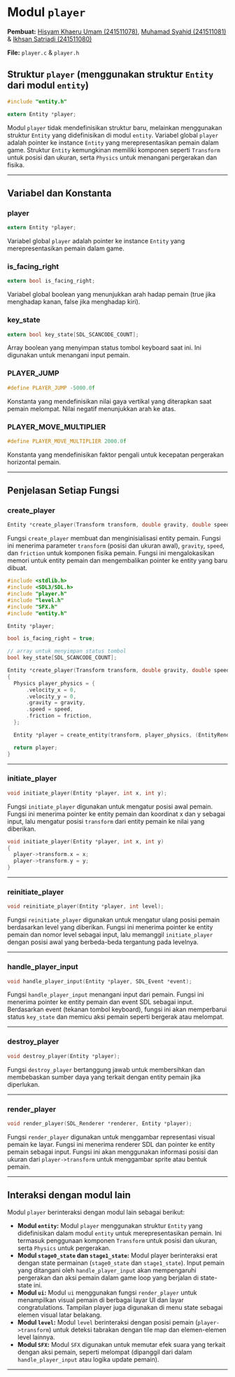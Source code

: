 # Modul `player`

**Pembuat:** [Hisyam Khaeru Umam (241511078)](https://github.com/Umeem26), [Muhamad Syahid (241511081)](https://github.com/muhamadSyahid) & [Ikhsan Satriadi (241511080)](https://github.com/ikhsan3adi)

**File:** `player.c` & `player.h`

## Struktur `player` (menggunakan struktur `Entity` dari modul `entity`)

```c title="player.h"
#include "entity.h"

extern Entity *player;
```

Modul `player` tidak mendefinisikan struktur baru, melainkan menggunakan struktur `Entity` yang didefinisikan di modul `entity`. Variabel global `player` adalah pointer ke instance `Entity` yang merepresentasikan pemain dalam game. Struktur `Entity` kemungkinan memiliki komponen seperti `Transform` untuk posisi dan ukuran, serta `Physics` untuk menangani pergerakan dan fisika.

---

## Variabel dan Konstanta

### **player**

```c
extern Entity *player;
```

Variabel global `player` adalah pointer ke instance `Entity` yang merepresentasikan pemain dalam game.

### **is_facing_right**

```c
extern bool is_facing_right;
```

Variabel global boolean yang menunjukkan arah hadap pemain (true jika menghadap kanan, false jika menghadap kiri).

### **key_state**

```c
extern bool key_state[SDL_SCANCODE_COUNT];
```

Array boolean yang menyimpan status tombol keyboard saat ini. Ini digunakan untuk menangani input pemain.

### **PLAYER_JUMP**

```c
#define PLAYER_JUMP -5000.0f
```

Konstanta yang mendefinisikan nilai gaya vertikal yang diterapkan saat pemain melompat. Nilai negatif menunjukkan arah ke atas.

### **PLAYER_MOVE_MULTIPLIER**

```c
#define PLAYER_MOVE_MULTIPLIER 2000.0f
```

Konstanta yang mendefinisikan faktor pengali untuk kecepatan pergerakan horizontal pemain.

---

## Penjelasan Setiap Fungsi

### **create_player**

```c title="player.h"
Entity *create_player(Transform transform, double gravity, double speed, double friction);
```

Fungsi `create_player` membuat dan menginisialisasi entity pemain. Fungsi ini menerima parameter `transform` (posisi dan ukuran awal), `gravity`, `speed`, dan `friction` untuk komponen fisika pemain. Fungsi ini mengalokasikan memori untuk entity pemain dan mengembalikan pointer ke entity yang baru dibuat.

```c title="player.c"
#include <stdlib.h>
#include <SDL3/SDL.h>
#include "player.h"
#include "level.h"
#include "SFX.h"
#include "entity.h"

Entity *player;

bool is_facing_right = true;

// array untuk menyimpan status tombol
bool key_state[SDL_SCANCODE_COUNT];

Entity *create_player(Transform transform, double gravity, double speed, double friction)
{
  Physics player_physics = {
      .velocity_x = 0,
      .velocity_y = 0,
      .gravity = gravity,
      .speed = speed,
      .friction = friction,
  };

  Entity *player = create_entity(transform, player_physics, (EntityRenderComponent){});

  return player;
}
```

---

### **initiate_player**

```c title="player.h"
void initiate_player(Entity *player, int x, int y);
```

Fungsi `initiate_player` digunakan untuk mengatur posisi awal pemain. Fungsi ini menerima pointer ke entity pemain dan koordinat x dan y sebagai input, lalu mengatur posisi `transform` dari entity pemain ke nilai yang diberikan.

```c title="player.c"
void initiate_player(Entity *player, int x, int y)
{
  player->transform.x = x;
  player->transform.y = y;
}
```

---

### **reinitiate_player**

```c title="player.h"
void reinitiate_player(Entity *player, int level);
```

Fungsi `reinitiate_player` digunakan untuk mengatur ulang posisi pemain berdasarkan level yang diberikan. Fungsi ini menerima pointer ke entity pemain dan nomor level sebagai input, lalu memanggil `initiate_player` dengan posisi awal yang berbeda-beda tergantung pada levelnya.

---

### **handle_player_input**

```c title="player.h"
void handle_player_input(Entity *player, SDL_Event *event);
```

Fungsi `handle_player_input` menangani input dari pemain. Fungsi ini menerima pointer ke entity pemain dan event SDL sebagai input. Berdasarkan event (tekanan tombol keyboard), fungsi ini akan memperbarui status `key_state` dan memicu aksi pemain seperti bergerak atau melompat.

---

### **destroy_player**

```c title="player.h"
void destroy_player(Entity *player);
```

Fungsi `destroy_player` bertanggung jawab untuk membersihkan dan membebaskan sumber daya yang terkait dengan entity pemain jika diperlukan.

---

### **render_player**

```c title="player.h"
void render_player(SDL_Renderer *renderer, Entity *player);
```

Fungsi `render_player` digunakan untuk menggambar representasi visual pemain ke layar. Fungsi ini menerima renderer SDL dan pointer ke entity pemain sebagai input. Fungsi ini akan menggunakan informasi posisi dan ukuran dari `player->transform` untuk menggambar sprite atau bentuk pemain.

---

## Interaksi dengan modul lain

Modul `player` berinteraksi dengan modul lain sebagai berikut:

* **Modul `entity`:** Modul `player` menggunakan struktur `Entity` yang didefinisikan dalam modul `entity` untuk merepresentasikan pemain. Ini termasuk penggunaan komponen `Transform` untuk posisi dan ukuran, serta `Physics` untuk pergerakan.
* **Modul `stage0_state` dan `stage1_state`:** Modul player berinteraksi erat dengan state permainan (`stage0_state` dan `stage1_state`). Input pemain yang ditangani oleh `handle_player_input` akan mempengaruhi pergerakan dan aksi pemain dalam game loop yang berjalan di state-state ini.
* **Modul `ui`:** Modul `ui` menggunakan fungsi `render_player` untuk menampilkan visual pemain di berbagai layar UI dan layar congratulations. Tampilan player juga digunakan di menu state sebagai elemen visual latar belakang.
* **Modul `level`:** Modul `level` berinteraksi dengan posisi pemain (`player->transform`) untuk deteksi tabrakan dengan tile map dan elemen-elemen level lainnya.
* **Modul `SFX`:** Modul `SFX` digunakan untuk memutar efek suara yang terkait dengan aksi pemain, seperti melompat (dipanggil dari dalam `handle_player_input` atau logika update pemain).

---
